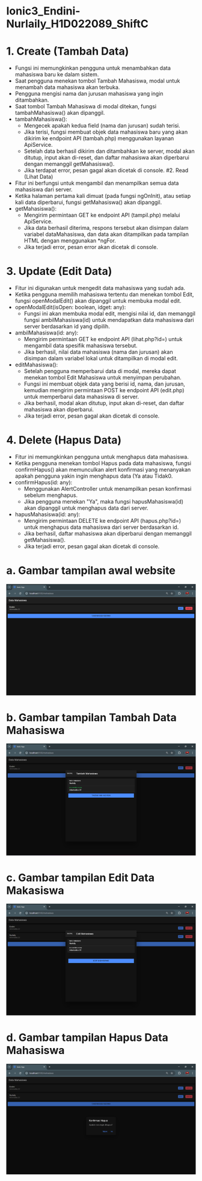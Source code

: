 # Ionic3_Endini-Nurlaily_H1D022089_ShiftC
# 1. Create (Tambah Data)
- Fungsi ini memungkinkan pengguna untuk menambahkan data mahasiswa baru ke dalam sistem.
- Saat pengguna menekan tombol Tambah Mahasiswa, modal untuk menambah data mahasiswa akan terbuka.
- Pengguna mengisi nama dan jurusan mahasiswa yang ingin ditambahkan.
- Saat tombol Tambah Mahasiswa di modal ditekan, fungsi tambahMahasiswa() akan dipanggil.
- tambahMahasiswa():
  - Mengecek apakah kedua field (nama dan jurusan) sudah terisi.
  - Jika terisi, fungsi membuat objek data mahasiswa baru yang akan dikirim ke endpoint API (tambah.php) menggunakan layanan ApiService.
  - Setelah data berhasil dikirim dan ditambahkan ke server, modal akan ditutup, input akan di-reset, dan daftar mahasiswa akan diperbarui dengan memanggil getMahasiswa().
  - Jika terdapat error, pesan gagal akan dicetak di console.
#2. Read (Lihat Data)
- Fitur ini berfungsi untuk mengambil dan menampilkan semua data mahasiswa dari server.
- Ketika halaman pertama kali dimuat (pada fungsi ngOnInit), atau setiap kali data diperbarui, fungsi getMahasiswa() akan dipanggil.
- getMahasiswa():
  - Mengirim permintaan GET ke endpoint API (tampil.php) melalui ApiService.
  - Jika data berhasil diterima, respons tersebut akan disimpan dalam variabel dataMahasiswa, dan data akan ditampilkan pada tampilan HTML dengan menggunakan *ngFor.
  - Jika terjadi error, pesan error akan dicetak di console.
# 3. Update (Edit Data)
- Fitur ini digunakan untuk mengedit data mahasiswa yang sudah ada.
- Ketika pengguna memilih mahasiswa tertentu dan menekan tombol Edit, fungsi openModalEdit() akan dipanggil untuk membuka modal edit.
- openModalEdit(isOpen: boolean, idget: any):
  - Fungsi ini akan membuka modal edit, mengisi nilai id, dan memanggil fungsi ambilMahasiswa(id) untuk mendapatkan data mahasiswa dari server berdasarkan id yang dipilih.
- ambilMahasiswa(id: any):
  - Mengirim permintaan GET ke endpoint API (lihat.php?id=) untuk mengambil data spesifik mahasiswa tersebut.
  - Jika berhasil, nilai data mahasiswa (nama dan jurusan) akan disimpan dalam variabel lokal untuk ditampilkan di modal edit.
- editMahasiswa():
  - Setelah pengguna memperbarui data di modal, mereka dapat menekan tombol Edit Mahasiswa untuk menyimpan perubahan.
  - Fungsi ini membuat objek data yang berisi id, nama, dan jurusan, kemudian mengirim permintaan POST ke endpoint API (edit.php) untuk memperbarui data mahasiswa di server.
  - Jika berhasil, modal akan ditutup, input akan di-reset, dan daftar mahasiswa akan diperbarui.
  - Jika terjadi error, pesan gagal akan dicetak di console.
# 4. Delete (Hapus Data)
- Fitur ini memungkinkan pengguna untuk menghapus data mahasiswa.
- Ketika pengguna menekan tombol Hapus pada data mahasiswa, fungsi confirmHapus() akan memunculkan alert konfirmasi yang menanyakan apakah pengguna yakin ingin menghapus data (Ya atau Tidak0.
- confirmHapus(id: any):
  - Menggunakan AlertController untuk menampilkan pesan konfirmasi sebelum menghapus.
  - Jika pengguna menekan "Ya", maka fungsi hapusMahasiswa(id) akan dipanggil untuk menghapus data dari server.
- hapusMahasiswa(id: any):
  - Mengirim permintaan DELETE ke endpoint API (hapus.php?id=) untuk menghapus data mahasiswa dari server berdasarkan id.
  - Jika berhasil, daftar mahasiswa akan diperbarui dengan memanggil getMahasiswa().
  - Jika terjadi error, pesan gagal akan dicetak di console.


# a. Gambar tampilan awal website
![Tampilan awal](https://raw.githubusercontent.com/endiniii/Ionic3_Endini-Nurlaily_H1D022089_ShiftC/main/awal.png)

# b. Gambar tampilan Tambah Data Mahasiswa
![Tampilan Tambah Mahasiswa](https://raw.githubusercontent.com/endiniii/Ionic3_Endini-Nurlaily_H1D022089_ShiftC/main/tambah_mahasiswa.png) 

# c. Gambar tampilan Edit Data Makasiswa
![Tampilan Edit Data](https://raw.githubusercontent.com/endiniii/Ionic3_Endini-Nurlaily_H1D022089_ShiftC/main/edit_mahasiswa.png)

# d. Gambar tampilan Hapus Data Mahasiswa
![Tampilan Hapus Data Mahasiswa](https://raw.githubusercontent.com/endiniii/Ionic3_Endini-Nurlaily_H1D022089_ShiftC/main/konfirmasi_hapus.png) 


